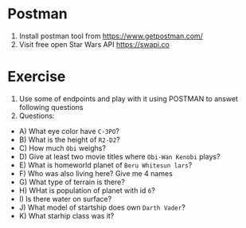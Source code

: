 # Postman

1. Install postman tool from https://www.getpostman.com/
2. Visit free open Star Wars API https://swapi.co

# Exercise

1. Use some of endpoints and play with it using POSTMAN to answet following questions
2. Questions:
* A) What eye color have `C-3PO`?
* B) What is the height of `R2-D2`?
* C) How much `Obi` weighs?
* D) Give at least two movie titles where `Obi-Wan Kenobi` plays?
* E) What is homeworld planet of `Beru Whitesun lars`?
* F) Who was also living here? Give me 4 names
* G) What type of terrain is there?
* H) WHat is population of planet with id `6`?
* I) Is there water on surface?
* J) What model of startship does own `Darth Vader`?
* K) What starhip class was it?
